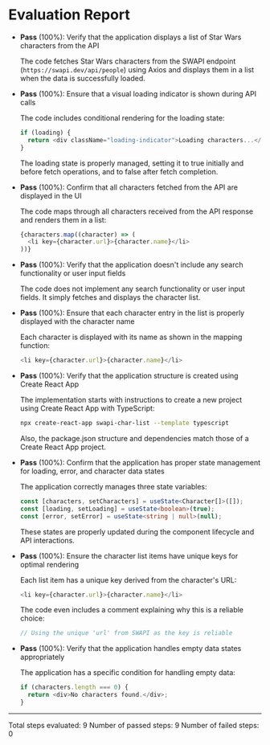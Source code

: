 # Evaluation Report

- **Pass** (100%): Verify that the application displays a list of Star Wars characters from the API
    
    The code fetches Star Wars characters from the SWAPI endpoint (`https://swapi.dev/api/people`) using Axios and displays them in a list when the data is successfully loaded.

- **Pass** (100%): Ensure that a visual loading indicator is shown during API calls
    
    The code includes conditional rendering for the loading state:
    ```typescript
    if (loading) {
      return <div className="loading-indicator">Loading characters...</div>;
    }
    ```
    The loading state is properly managed, setting it to true initially and before fetch operations, and to false after fetch completion.

- **Pass** (100%): Confirm that all characters fetched from the API are displayed in the UI
    
    The code maps through all characters received from the API response and renders them in a list:
    ```typescript
    {characters.map((character) => (
      <li key={character.url}>{character.name}</li>
    ))}
    ```

- **Pass** (100%): Verify that the application doesn't include any search functionality or user input fields
    
    The code does not implement any search functionality or user input fields. It simply fetches and displays the character list.

- **Pass** (100%): Ensure that each character entry in the list is properly displayed with the character name
    
    Each character is displayed with its name as shown in the mapping function:
    ```typescript
    <li key={character.url}>{character.name}</li>
    ```

- **Pass** (100%): Verify that the application structure is created using Create React App
    
    The implementation starts with instructions to create a new project using Create React App with TypeScript:
    ```bash
    npx create-react-app swapi-char-list --template typescript
    ```
    Also, the package.json structure and dependencies match those of a Create React App project.

- **Pass** (100%): Confirm that the application has proper state management for loading, error, and character data states
    
    The application correctly manages three state variables:
    ```typescript
    const [characters, setCharacters] = useState<Character[]>([]);
    const [loading, setLoading] = useState<boolean>(true);
    const [error, setError] = useState<string | null>(null);
    ```
    These states are properly updated during the component lifecycle and API interactions.

- **Pass** (100%): Ensure the character list items have unique keys for optimal rendering
    
    Each list item has a unique key derived from the character's URL:
    ```typescript
    <li key={character.url}>{character.name}</li>
    ```
    The code even includes a comment explaining why this is a reliable choice:
    ```typescript
    // Using the unique 'url' from SWAPI as the key is reliable
    ```

- **Pass** (100%): Verify that the application handles empty data states appropriately
    
    The application has a specific condition for handling empty data:
    ```typescript
    if (characters.length === 0) {
      return <div>No characters found.</div>;
    }
    ```

---

Total steps evaluated: 9
Number of passed steps: 9
Number of failed steps: 0